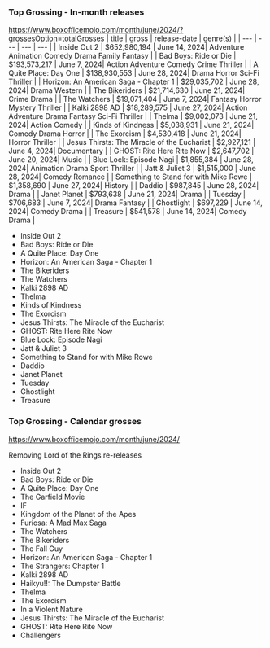 ### Top Grossing - In-month releases
https://www.boxofficemojo.com/month/june/2024/?grossesOption=totalGrosses
| title | gross | release-date | genre(s) |
| --- | --- | --- | --- |
| Inside Out 2 | $652,980,194 | June 14, 2024| Adventure Animation Comedy Drama Family Fantasy |
| Bad Boys: Ride or Die | $193,573,217 | June 7, 2024| Action Adventure Comedy Crime Thriller |
| A Quite Place: Day One | $138,930,553 | June 28, 2024| Drama Horror Sci-Fi Thriller |
| Horizon: An American Saga - Chapter 1 | $29,035,702 | June 28, 2024| Drama Western |
| The Bikeriders | $21,714,630 | June 21, 2024| Crime Drama |
| The Watchers | $19,071,404 | June 7, 2024| Fantasy Horror Mystery Thriller |
| Kalki 2898 AD | $18,289,575 | June 27, 2024| Action Adventure Drama Fantasy Sci-Fi Thriller |
| Thelma | $9,002,073 | June 21, 2024| Action Comedy |
| Kinds of Kindness | $5,038,931 | June 21, 2024| Comedy Drama Horror |
| The Exorcism | $4,530,418 | June 21, 2024| Horror Thriller |
| Jesus Thirsts: The Miracle of the Eucharist | $2,927,121	 | June 4, 2024| Documentary |
| GHOST: Rite Here Rite Now | $2,647,702 | June 20, 2024| Music |
| Blue Lock: Episode Nagi | $1,855,384 | June 28, 2024| Animation Drama Sport Thriller |
| Jatt & Juliet 3 | $1,515,000 | June 28, 2024| Comedy Romance |
| Something to Stand for with Mike Rowe | $1,358,690 | June 27, 2024| History |
| Daddio | $987,845 | June 28, 2024| Drama |
| Janet Planet | $793,638 | June 21, 2024| Drama |
| Tuesday | $706,683 | June 7, 2024| Drama Fantasy |
| Ghostlight | $697,229 | June 14, 2024| Comedy Drama |
| Treasure | $541,578 | June 14, 2024| Comedy Drama |



- Inside Out 2
- Bad Boys: Ride or Die
- A Quite Place: Day One
- Horizon: An American Saga - Chapter 1
- The Bikeriders
- The Watchers
- Kalki 2898 AD
- Thelma
- Kinds of Kindness
- The Exorcism
- Jesus Thirsts: The Miracle of the Eucharist
- GHOST: Rite Here Rite Now
- Blue Lock: Episode Nagi
- Jatt & Juliet 3
- Something to Stand for with Mike Rowe
- Daddio
- Janet Planet
- Tuesday
- Ghostlight
- Treasure

### Top Grossing - Calendar grosses
https://www.boxofficemojo.com/month/june/2024/

Removing Lord of the Rings re-releases
- Inside Out 2
- Bad Boys: Ride or Die
- A Quite Place: Day One
- The Garfield Movie
- IF
- Kingdom of the Planet of the Apes
- Furiosa: A Mad Max Saga
- The Watchers
- The Bikeriders
- The Fall Guy
- Horizon: An American Saga - Chapter 1
- The Strangers: Chapter 1
- Kalki 2898 AD
- Haikyu!!: The Dumpster Battle
- Thelma
- The Exorcism
- In a Violent Nature
- Jesus Thirsts: The Miracle of the Eucharist
- GHOST: Rite Here Rite Now
- Challengers
